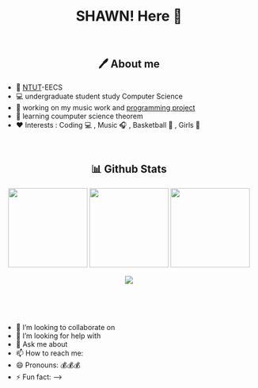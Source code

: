 <h1 align="center"> SHAWN! Here 👦 </h1>

<p align="center">
    <img src="https://img.shields.io/github/followers/onevcat?style=for-the-badge&logo=github&color=42b883" alt="">
    <img src="https://shields-io-visitor-counter.herokuapp.com/badge?page=onevcat.ricky9667&style=for-the-badge&logo=github&color=42b883" alt="">
</p>





<h2 align="center"> 🖊 About me </h2>

- 🚩 [NTUT](https://www.ntut.edu.tw/)-EECS
- 💻 undergraduate student study Computer Science
- 🌱 working on my music work and [programming project](https://github.com/shan5383)
- 🔭 learning coumputer science theorem
- ❤️ Interests :  Coding 💻 , Music 🎧 , Basketball 🏀 , Girls 👩

<br />
<h2 align="center"> 📊 Github Stats </h2>
<p align="center">
    <img height=160 src="https://github-readme-stats.vercel.app/api?username=shan5383&show_icons=true&theme=onedark">
    <img height=160 src="https://github-readme-stats.vercel.app/api/top-langs/?username=shan5383&langs_count=10&layout=compact&theme=onedark">
    <img height=160 src="https://github-readme-streak-stats.herokuapp.com/?user=shan5383&theme=onedark">
    

</p>

<p align="center">
    <img height200 src="https://spotify-recently-played-readme.vercel.app/api?user=jgdj2upznlrv212z84ddstl78&count=10&width=1000">
</p>

<br />

<!-- <h2 align="center"> 🛠 Language and tools </h2>
<p align="center">
    <img width="36px" src="https://icongr.am/devicon/c-original.svg?size=36&color=currentColor" alt="C" /> 
    <img width="36px" src="https://icongr.am/devicon/cplusplus-original.svg?size=36&color=currentColor" alt="C++"> 
    <img width="36px" src="https://icongr.am/devicon/html5-original.svg?size=36&color=currentColor" alt="HTML" /> 
    <img width="36px" src="https://icongr.am/devicon/css3-original.svg?size=36&color=currentColor" alt="CSS" /> 
    <img width="36px" src="https://icongr.am/devicon/javascript-original.svg?size=36&color=currentColor" alt="Javascript" /> 
    <img width="36px" src="https://icongr.am/devicon/typescript-original.svg?size=36&color=currentColor" alt="Typescript" /> 
    <img width="36px" src="https://icongr.am/devicon/bootstrap-plain.svg?size=36&color=6f42c1" alt="Bootstrap" /> 
    <img width="36px" src="https://icongr.am/devicon/git-original.svg?size=36&color=currentColor" alt="Git" /> 
    <img width="36px" src="https://icongr.am/devicon/python-original.svg?size=36&color=currentColor" alt="Python" /> 
    <img width="36px" src="https://icongr.am/devicon/vuejs-original.svg?size=36&color=currentColor" alt="Vue.js" /> 
    <img width="36px" src="https://www.vectorlogo.zone/logos/tailwindcss/tailwindcss-icon.svg" alt="TailwindCSS" />
    <img width="36px" src="https://www.vectorlogo.zone/logos/dartlang/dartlang-icon.svg" alt="Dart" /> 
    <img width="36px" src="https://www.vectorlogo.zone/logos/flutterio/flutterio-icon.svg" alt="Flutter" /> 
    <img width="36px" src="https://www.vectorlogo.zone/logos/firebase/firebase-icon.svg" alt="Firebase" /> 
    <img width="36px" src="https://www.vectorlogo.zone/logos/kotlinlang/kotlinlang-icon.svg" alt="Kotlin" /> 
    <img width="36px" src="https://icongr.am/devicon/java-original.svg?size=128&color=currentColor" alt="Java" /> 
    <img width="36px" src="https://icongr.am/devicon/android-original.svg?size=36&color=currentColor" alt="Android" /> 
    <img width="36px" src="https://icongr.am/devicon/cucumber-plain.svg?size=36&color=48db52" alt="Cucumber" /> 
    <img width="36px" src="https://icongr.am/devicon/github-original.svg?size=36&color=currentColor" alt="Github" /> 
    <img width="36px" src="https://raw.githubusercontent.com/github/explore/80688e429a7d4ef2fca1e82350fe8e3517d3494d/topics/visual-studio-code/visual-studio-code.png" alt="Visual Studio Code" /> 
    <img width="36px" src="https://icongr.am/devicon/linux-original.svg?size=36&color=currentColor" alt="Linux" /> 
    <img width="36px" src="https://icongr.am/devicon/ubuntu-plain.svg?size=128&color=ff6a00" alt="Ubuntu" /> 
    <img width="36px" src="https://icongr.am/devicon/vim-original.svg?size=36&color=currentColor" alt="Vim" /> 
    <img width="36px" src="https://icongr.am/devicon/yarn-original.svg?size=36&color=currentColor" alt="Yarn" /> 
</p>

 -->
<br />




<br />




- 👯 I’m looking to collaborate on 
- 🤔 I’m looking for help with 
- 💬 Ask me about 
- 📫 How to reach me: 
- 😄 Pronouns: 💰💰💰
- ⚡ Fun fact:
-->

